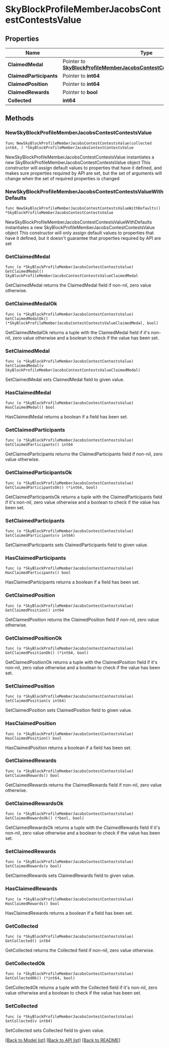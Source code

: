 # SkyBlockProfileMemberJacobsContestContestsValue

## Properties

Name | Type | Description | Notes
------------ | ------------- | ------------- | -------------
**ClaimedMedal** | Pointer to [**SkyBlockProfileMemberJacobsContestContestsValueClaimedMedal**](SkyBlockProfileMemberJacobsContestContestsValueClaimedMedal.md) |  | [optional] 
**ClaimedParticipants** | Pointer to **int64** |  | [optional] 
**ClaimedPosition** | Pointer to **int64** |  | [optional] 
**ClaimedRewards** | Pointer to **bool** |  | [optional] 
**Collected** | **int64** |  | 

## Methods

### NewSkyBlockProfileMemberJacobsContestContestsValue

`func NewSkyBlockProfileMemberJacobsContestContestsValue(collected int64, ) *SkyBlockProfileMemberJacobsContestContestsValue`

NewSkyBlockProfileMemberJacobsContestContestsValue instantiates a new SkyBlockProfileMemberJacobsContestContestsValue object
This constructor will assign default values to properties that have it defined,
and makes sure properties required by API are set, but the set of arguments
will change when the set of required properties is changed

### NewSkyBlockProfileMemberJacobsContestContestsValueWithDefaults

`func NewSkyBlockProfileMemberJacobsContestContestsValueWithDefaults() *SkyBlockProfileMemberJacobsContestContestsValue`

NewSkyBlockProfileMemberJacobsContestContestsValueWithDefaults instantiates a new SkyBlockProfileMemberJacobsContestContestsValue object
This constructor will only assign default values to properties that have it defined,
but it doesn't guarantee that properties required by API are set

### GetClaimedMedal

`func (o *SkyBlockProfileMemberJacobsContestContestsValue) GetClaimedMedal() SkyBlockProfileMemberJacobsContestContestsValueClaimedMedal`

GetClaimedMedal returns the ClaimedMedal field if non-nil, zero value otherwise.

### GetClaimedMedalOk

`func (o *SkyBlockProfileMemberJacobsContestContestsValue) GetClaimedMedalOk() (*SkyBlockProfileMemberJacobsContestContestsValueClaimedMedal, bool)`

GetClaimedMedalOk returns a tuple with the ClaimedMedal field if it's non-nil, zero value otherwise
and a boolean to check if the value has been set.

### SetClaimedMedal

`func (o *SkyBlockProfileMemberJacobsContestContestsValue) SetClaimedMedal(v SkyBlockProfileMemberJacobsContestContestsValueClaimedMedal)`

SetClaimedMedal sets ClaimedMedal field to given value.

### HasClaimedMedal

`func (o *SkyBlockProfileMemberJacobsContestContestsValue) HasClaimedMedal() bool`

HasClaimedMedal returns a boolean if a field has been set.

### GetClaimedParticipants

`func (o *SkyBlockProfileMemberJacobsContestContestsValue) GetClaimedParticipants() int64`

GetClaimedParticipants returns the ClaimedParticipants field if non-nil, zero value otherwise.

### GetClaimedParticipantsOk

`func (o *SkyBlockProfileMemberJacobsContestContestsValue) GetClaimedParticipantsOk() (*int64, bool)`

GetClaimedParticipantsOk returns a tuple with the ClaimedParticipants field if it's non-nil, zero value otherwise
and a boolean to check if the value has been set.

### SetClaimedParticipants

`func (o *SkyBlockProfileMemberJacobsContestContestsValue) SetClaimedParticipants(v int64)`

SetClaimedParticipants sets ClaimedParticipants field to given value.

### HasClaimedParticipants

`func (o *SkyBlockProfileMemberJacobsContestContestsValue) HasClaimedParticipants() bool`

HasClaimedParticipants returns a boolean if a field has been set.

### GetClaimedPosition

`func (o *SkyBlockProfileMemberJacobsContestContestsValue) GetClaimedPosition() int64`

GetClaimedPosition returns the ClaimedPosition field if non-nil, zero value otherwise.

### GetClaimedPositionOk

`func (o *SkyBlockProfileMemberJacobsContestContestsValue) GetClaimedPositionOk() (*int64, bool)`

GetClaimedPositionOk returns a tuple with the ClaimedPosition field if it's non-nil, zero value otherwise
and a boolean to check if the value has been set.

### SetClaimedPosition

`func (o *SkyBlockProfileMemberJacobsContestContestsValue) SetClaimedPosition(v int64)`

SetClaimedPosition sets ClaimedPosition field to given value.

### HasClaimedPosition

`func (o *SkyBlockProfileMemberJacobsContestContestsValue) HasClaimedPosition() bool`

HasClaimedPosition returns a boolean if a field has been set.

### GetClaimedRewards

`func (o *SkyBlockProfileMemberJacobsContestContestsValue) GetClaimedRewards() bool`

GetClaimedRewards returns the ClaimedRewards field if non-nil, zero value otherwise.

### GetClaimedRewardsOk

`func (o *SkyBlockProfileMemberJacobsContestContestsValue) GetClaimedRewardsOk() (*bool, bool)`

GetClaimedRewardsOk returns a tuple with the ClaimedRewards field if it's non-nil, zero value otherwise
and a boolean to check if the value has been set.

### SetClaimedRewards

`func (o *SkyBlockProfileMemberJacobsContestContestsValue) SetClaimedRewards(v bool)`

SetClaimedRewards sets ClaimedRewards field to given value.

### HasClaimedRewards

`func (o *SkyBlockProfileMemberJacobsContestContestsValue) HasClaimedRewards() bool`

HasClaimedRewards returns a boolean if a field has been set.

### GetCollected

`func (o *SkyBlockProfileMemberJacobsContestContestsValue) GetCollected() int64`

GetCollected returns the Collected field if non-nil, zero value otherwise.

### GetCollectedOk

`func (o *SkyBlockProfileMemberJacobsContestContestsValue) GetCollectedOk() (*int64, bool)`

GetCollectedOk returns a tuple with the Collected field if it's non-nil, zero value otherwise
and a boolean to check if the value has been set.

### SetCollected

`func (o *SkyBlockProfileMemberJacobsContestContestsValue) SetCollected(v int64)`

SetCollected sets Collected field to given value.



[[Back to Model list]](../README.md#documentation-for-models) [[Back to API list]](../README.md#documentation-for-api-endpoints) [[Back to README]](../README.md)


